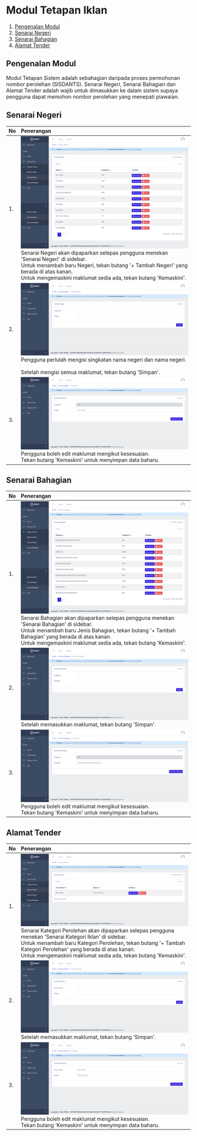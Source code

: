 # Modul Tetapan Iklan

1. [Pengenalan Modul](#pengenalan-modul)
2. [Senarai Negeri](#negeri)
3. [Senarai Bahagian](#bahagian)
4. [Alamat Tender](#alamat-tender)

## Pengenalan Modul

Modul Tetapan Sistem adalah sebahagian daripada proses permohonan nombor perolehan (SISDANTS).   Senarai Negeri, Senarai Bahagian dan Alamat Tender adalah wajib untuk dimasukkan ke dalam sistem supaya pengguna dapat memohon nombor perolehan yang menepati piawaian.

## Senarai Negeri

| No   | Penerangan                                                   |
| :--- | :----------------------------------------------------------- |
| 1.   | ![](negeri/senarai.png)<br />Senarai Negeri akan dipaparkan selepas pengguna menekan 'Senarai Negeri' di sidebar.<br />Untuk menambah baru Negeri, tekan butang '+ Tambah Negeri' yang berada di atas kanan.<br />Untuk mengemaskini maklumat sedia ada, tekan butang 'Kemaskini'. |
| 2.   | ![](negeri/tambah.png)<br />Pengguna perlulah mengisi singkatan nama negeri dan nama negeri. <br /><br />Setelah mengisi semua maklumat, tekan butang 'Simpan'. |
| 3.   | ![](negeri/edit.png)<br />Pengguna boleh edit maklumat mengikut kesesuaian. <br />Tekan butang 'Kemaskini' untuk menyimpan data baharu. |

## Senarai Bahagian

| No   | Penerangan                                                   |
| :--- | :----------------------------------------------------------- |
| 1.   | ![](bahagian/senarai.png)<br />Senarai Bahagian akan dipaparkan selepas pengguna menekan 'Senarai Bahagian' di sidebar.<br />Untuk menambah baru Jenis Bahagian, tekan butang '+ Tambah Bahagian' yang berada di atas kanan.<br />Untuk mengemaskini maklumat sedia ada, tekan butang 'Kemaskini'. |
| 2.   | ![](bahagian/tambah.png)<br />Setelah memasukkan maklumat, tekan butang 'Simpan'. |
| 3.   | ![](bahagian/edit.png)<br />Pengguna boleh edit maklumat mengikut kesesuaian. <br />Tekan butang 'Kemaskini' untuk menyimpan data baharu. |

## Alamat Tender

| No   | Penerangan                                                   |
| :--- | :----------------------------------------------------------- |
| 1.   | ![](alamat-tender/senarai.png)<br />Senarai Kategori Perolehan akan dipaparkan selepas pengguna menekan 'Senarai Kategori Iklan' di sidebar.<br />Untuk menambah baru Kategori Perolehan, tekan butang '+ Tambah Kategori Perolehan' yang berada di atas kanan.<br />Untuk mengemaskini maklumat sedia ada, tekan butang 'Kemaskini'. |
| 2.   | ![](alamat-tender/tambah.png)<br />Setelah memasukkan maklumat, tekan butang 'Simpan'. |
| 3.   | ![](alamat-tender/edit.png)<br />Pengguna boleh edit maklumat mengikut kesesuaian. <br />Tekan butang 'Kemaskini' untuk menyimpan data baharu. |

## 
